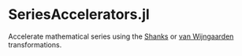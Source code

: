 # SeriesAccelerators.jl
Accelerate mathematical series using the [Shanks](https://en.wikipedia.org/wiki/Shanks_transformation) or [van Wijngaarden](https://en.wikipedia.org/wiki/Van_Wijngaarden_transformation) transformations.

